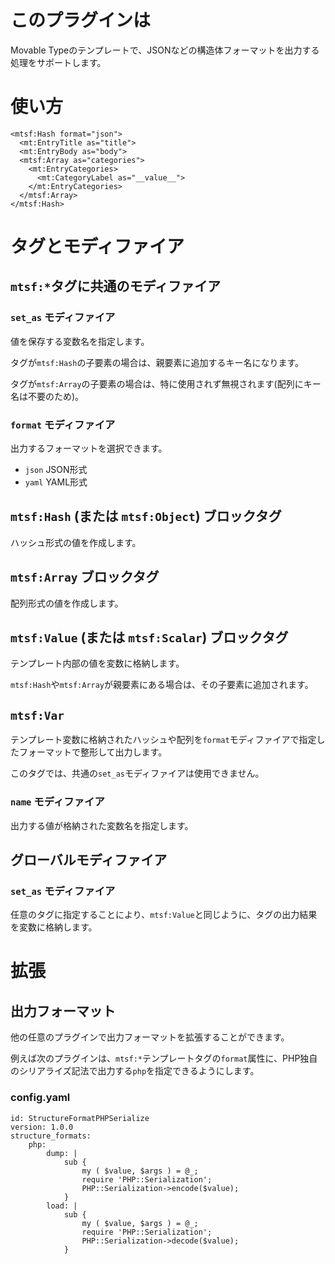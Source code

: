 # このプラグインは

Movable Typeのテンプレートで、JSONなどの構造体フォーマットを出力する処理をサポートします。

# 使い方

    <mtsf:Hash format="json">
      <mt:EntryTitle as="title">
      <mt:EntryBody as="body">
      <mtsf:Array as="categories">
        <mt:EntryCategories>
          <mt:CategoryLabel as="__value__">
        </mt:EntryCategories>
      </mtsf:Array>
    </mtsf:Hash>


# タグとモディファイア

## `mtsf:*`タグに共通のモディファイア

### `set_as` モディファイア

値を保存する変数名を指定します。

タグが`mtsf:Hash`の子要素の場合は、親要素に追加するキー名になります。

タグが`mtsf:Array`の子要素の場合は、特に使用されず無視されます(配列にキー名は不要のため)。

### `format` モディファイア

出力するフォーマットを選択できます。

* `json` JSON形式
* `yaml` YAML形式

## `mtsf:Hash` (または `mtsf:Object`) ブロックタグ

ハッシュ形式の値を作成します。

## `mtsf:Array` ブロックタグ

配列形式の値を作成します。

## `mtsf:Value` (または `mtsf:Scalar`) ブロックタグ

テンプレート内部の値を変数に格納します。

`mtsf:Hash`や`mtsf:Array`が親要素にある場合は、その子要素に追加されます。

## `mtsf:Var`

テンプレート変数に格納されたハッシュや配列を`format`モディファイアで指定したフォーマットで整形して出力します。

このタグでは、共通の`set_as`モディファイアは使用できません。

### `name` モディファイア

出力する値が格納された変数名を指定します。

## グローバルモディファイア

### `set_as` モディファイア

任意のタグに指定することにより、`mtsf:Value`と同じように、タグの出力結果を変数に格納します。

# 拡張

## 出力フォーマット

他の任意のプラグインで出力フォーマットを拡張することができます。

例えば次のプラグインは、`mtsf:*`テンプレートタグの`format`属性に、PHP独自のシリアライズ記法で出力する`php`を指定できるようにします。

### config.yaml

    id: StructureFormatPHPSerialize
    version: 1.0.0
    structure_formats:
        php:
            dump: |
                sub {
                    my ( $value, $args ) = @_;
                    require 'PHP::Serialization';
                    PHP::Serialization->encode($value);
                }
            load: |
                sub {
                    my ( $value, $args ) = @_;
                    require 'PHP::Serialization';
                    PHP::Serialization->decode($value);
                }
